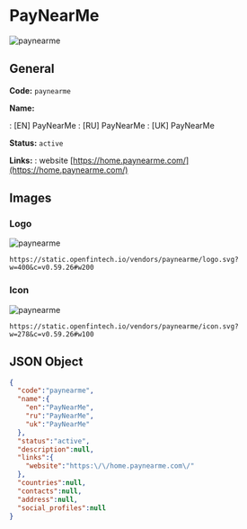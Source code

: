 
# PayNearMe 
![paynearme](https://static.openfintech.io/vendors/paynearme/logo.svg?w=400&c=v0.59.26#w200)  

## General 
 
**Code:** `paynearme` 
 
**Name:** 
 
:	[EN] PayNearMe 
:	[RU] PayNearMe 
:	[UK] PayNearMe 
 
**Status:** `active` 
 
**Links:** 
: website [https://home.paynearme.com/](https://home.paynearme.com/) 
 

## Images 

### Logo 
 
![paynearme](https://static.openfintech.io/vendors/paynearme/logo.svg?w=400&c=v0.59.26#w200)  

```
https://static.openfintech.io/vendors/paynearme/logo.svg?w=400&c=v0.59.26#w200
```  

### Icon 
 
![paynearme](https://static.openfintech.io/vendors/paynearme/icon.svg?w=278&c=v0.59.26#w100)  

```
https://static.openfintech.io/vendors/paynearme/icon.svg?w=278&c=v0.59.26#w100
```  

## JSON Object 

```json
{
  "code":"paynearme",
  "name":{
    "en":"PayNearMe",
    "ru":"PayNearMe",
    "uk":"PayNearMe"
  },
  "status":"active",
  "description":null,
  "links":{
    "website":"https:\/\/home.paynearme.com\/"
  },
  "countries":null,
  "contacts":null,
  "address":null,
  "social_profiles":null
}
```  
